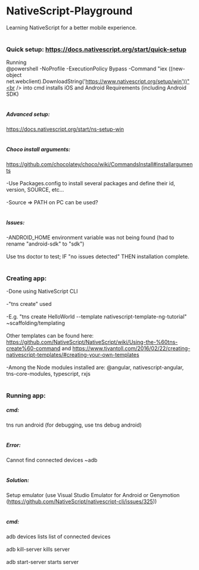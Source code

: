# NativeScript-Playground
Learning NativeScript for a better mobile experience.<br />
<br />
### Quick setup: https://docs.nativescript.org/start/quick-setup
Running<br /> 
@powershell -NoProfile -ExecutionPolicy Bypass -Command "iex ((new-object net.webclient).DownloadString('https://www.nativescript.org/setup/win'))"<br />
into cmd installs iOS and Android Requirements (including Android SDK)<br />
<br />
##### Advanced setup:
https://docs.nativescript.org/start/ns-setup-win<br />
<br />
##### Choco install arguments:
https://github.com/chocolatey/choco/wiki/CommandsInstall#installarguments<br />
<br />
-Use Packages.config to install several packages and define their id, version, SOURCE, etc... <br />
<br />
-Source => PATH on PC can be used?<br />
<br />
##### Issues:
-ANDROID_HOME environment variable was not being found (had to rename "android-sdk" to "sdk")<br />
<br />
Use tns doctor to test; IF "no issues detected" THEN installation complete.<br />
<br />
### Creating app:
-Done using NativeScript CLI<br />
<br />
-"tns create" used<br />
<br />
-E.g. "tns create HelloWorld --template nativescript-template-ng-tutorial" ~scaffolding/templating<br />
<br />
Other templates can be found here: https://github.com/NativeScript/NativeScript/wiki/Using-the-%60tns-create%60-command and https://www.tjvantoll.com/2016/02/22/creating-nativescript-templates/#creating-your-own-templates<br />
<br />
-Among the Node modules installed are: @angular, nativescript-angular, tns-core-modules, typescript, rxjs<br />
<br />
### Running app:
##### cmd:
tns run android (for debugging, use tns debug android)<br />
<br />
##### Error:
Cannot find connected devices ~adb <br />
<br />
##### Solution:
Setup emulator (use Visual Studio Emulator for Android or Genymotion (https://github.com/NativeScript/nativescript-cli/issues/325))<br />
<br />
##### cmd:
adb devices lists list of connected devices<br />
<br />
adb kill-server kills server<br />
<br />
adb start-server starts server<br />

